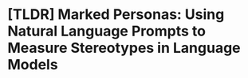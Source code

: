 # [TLDR] Marked Personas: Using Natural Language Prompts to Measure Stereotypes in Language Models 
